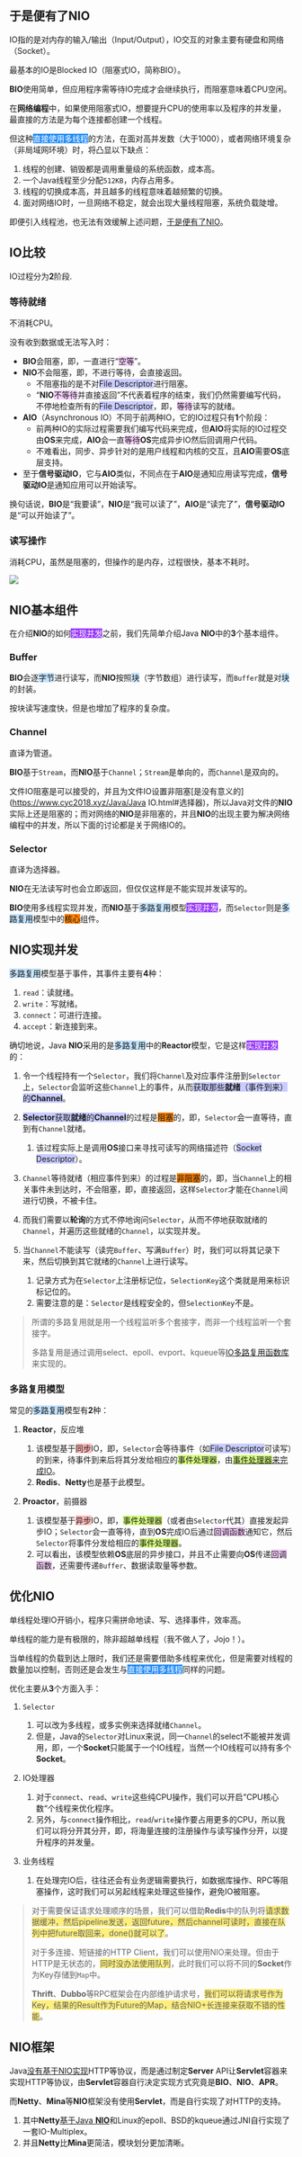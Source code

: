 ## 于是便有了NIO

IO指的是对内存的输入/输出（Input/Output），IO交互的对象主要有硬盘和网络（Socket）。

最基本的IO是Blocked IO（阻塞式IO，简称BIO）。

**BIO**使用简单，但应用程序需等待IO完成才会继续执行，而阻塞意味着CPU空闲。

在**网络编程**中，如果使用阻塞式IO，想要提升CPU的使用率以及程序的并发量，最直接的方法是为每个连接都创建一个线程。

但这种<span style=background:#258df6;color:white>直接使用多线程</span>的方法，在面对高并发数（大于1000），或者网络环境复杂（非局域网环境）时，将凸显以下缺点：

1. 线程的创建、销毁都是调用重量级的系统函数，成本高。
2. 一个Java线程至少分配`512KB`，内存占用多。
3. 线程的切换成本高，并且越多的线程意味着越频繁的切换。
4. 面对网络IO时，一旦网络不稳定，就会出现大量线程阻塞，系统负载陡增。

即便引入线程池，也无法有效缓解上述问题，[于是便有了NIO](https://tech.meituan.com/2016/11/04/nio.html)。



## IO比较

IO过程分为**2**阶段.

### 等待就绪

不消耗CPU。

没有收到数据或无法写入时：

- **BIO**会阻塞，即，一直进行“<span style=background:#f8d2ff>空等</span>”。
- **NIO**不会阻塞，即，不进行等待，会直接返回。
  - 不阻塞指的是不对<span style=background:#c9ccff>File Descriptor</span>进行阻塞。
  - “**NIO**<span style=background:#f8d2ff>不等待</span>并直接返回”不代表着程序的结束，我们仍然需要编写代码，不停地检查所有的<span style=background:#c9ccff>File Descriptor</span>，即，<span style=background:#f8d2ff>等待</span>读写的就绪。
- **AIO**（Asynchronous IO）不同于前两种IO，它的IO过程只有**1**个阶段：
  - 前两种IO的实际过程需要我们编写代码来完成，但**AIO**将实际的IO过程交由**OS**来完成，**AIO**会一直<span style=background:#f8d2ff>等待</span>**OS**完成异步IO然后回调用户代码。
  - 不难看出，同步、异步针对的是用户线程和内核的交互，且**AIO**需要**OS**底层支持。
- 至于**信号驱动IO**，它与**AIO**类似，不同点在于**AIO**是通知应用读写完成，**信号驱动IO**是通知应用可以开始读写。

换句话说，**BIO**是“我要读”，**NIO**是“我可以读了”，**AIO**是“读完了”，**信号驱动IO**是“可以开始读了”。

### 读写操作

消耗CPU，虽然是阻塞的，但操作的是内存，过程很快，基本不耗时。

![](../images/4/io.png)



## NIO基本组件

在介绍**NIO**的如何<span style=background:#993af9;color:white>实现并发</span>之前，我们先简单介绍Java **NIO**中的**3**个基本组件。

### Buffer

**BIO**会逐<span style=background:#c2e2ff>字节</span>进行读写，而**NIO**按照<span style=background:#c2e2ff>块</span>（字节数组）进行读写，而`Buffer`就是对<span style=background:#c2e2ff>块</span>的封装。

按块读写速度快，但是也增加了程序的复杂度。

### Channel

直译为管道。

**BIO**基于`Stream`，而**NIO**基于`Channel`；`Stream`是单向的，而`Channel`是双向的。

文件IO阻塞是可以接受的，并且为文件IO设置非阻塞[是没有意义的](https://www.cyc2018.xyz/Java/Java IO.html#选择器)，所以Java对文件的**NIO**实际上还是阻塞的；而对网络的**NIO**是非阻塞的，并且**NIO**的出现主要为解决网络编程中的并发，所以下面的讨论都是关于网络IO的。

### Selector

直译为选择器。

**NIO**在无法读写时也会立即返回，但仅仅这样是不能实现并发读写的。

**BIO**使用多线程实现并发，而**NIO**基于<span style=background:#c2e2ff>多路复用</span>模型<span style=background:#993af9;color:white>实现并发</span>，而`Selector`则是<span style=background:#c2e2ff>多路复用</span>模型中的<span style=background:#ff8000>核心</span>组件。



## NIO实现并发

<span style=background:#c2e2ff>多路复用</span>模型基于事件，其事件主要有**4**种：

1. `read`：读就绪。
2. `write`：写就绪。
3. `connect`：可进行连接。
4. `accept`：新连接到来。

确切地说，Java **NIO**采用的是<span style=background:#c2e2ff>多路复用</span>中的**Reactor**模型，它是这样<span style=background:#993af9;color:white>实现并发</span>的：

1. 令一个线程持有一个`Selector`，我们将`Channel`及对应事件注册到`Selector`上，`Selector`会监听这些`Channel`上的事件，从而<span style=background:#c9ccff>获取那些**就绪**（事件到来）的**Channel**</span>。

2. <span style=background:#c9ccff>**Selector**获取**就绪**的**Channel**</span>的过程是<span style=background:#ff8000>阻塞</span>的，即，`Selector`会一直等待，直到有`Channel`就绪。
   1. 该过程实际上是调用**OS**接口来寻找可读写的网络描述符（<span style=background:#c9ccff>Socket Descriptor</span>）。
   
3. `Channel`等待就绪（相应事件到来）的过程是<span style=background:#ff8000>非阻塞</span>的，即，当`Channel`上的相关事件未到达时，不会阻塞，即，直接返回，这样`Selector`才能在`Channel`间进行切换，不被卡住。

4. 而我们需要以**轮询**的方式不停地询问`Selector`，从而不停地获取就绪的`Channel`，并遍历这些就绪的`Channel`，以实现并发。

5. 当`Channel`不能读写（读完`Buffer`、写满`Buffer`）时，我们可以将其记录下来，然后切换到其它就绪的`Channel`上进行读写。

   1. 记录方式为在`Selector`上注册标记位，`SelectionKey`这个类就是用来标识标记位的。
   2. 需要注意的是：`Selector`是线程安全的，但`SelectionKey`不是。

> 所谓的多路复用就是用一个线程监听多个套接字，而非一个线程监听一个套接字。
>
> 多路复用是通过调用select、epoll、evport、kqueue等[IO多路复用函数库](https://juejin.cn/post/6844903954917097486#heading-5)来实现的。

### 多路复用模型

常见的<span style=background:#c2e2ff>多路复用</span>模型有**2**种：

1. **Reactor**，反应堆
   1. 该模型基于<span style=background:#ffb8b8>同步</span>IO，即，`Selector`会等待事件（如<span style=background:#c9ccff>File Descriptor</span>可读写）的到来，待事件到来后将其分发给相应的<span style=background:#d4fe7f>事件处理器</span>，由<u><span style=background:#d4fe7f>事件处理器</span>来完成IO</u>。
   2. **Redis**、**Netty**也是基于此模型。
   
2. **Proactor**，前摄器
   1. 该模型基于<span style=background:#ffb8b8>异步</span>IO，即，<span style=background:#d4fe7f>事件处理器</span>（或者由`Selector`代其）直接发起异步IO；`Selector`会一直等待，直到**OS**完成IO后通过<span style=background:#f8d2ff>回调函数</span>通知它，然后`Selector`将事件分发给相应的<span style=background:#d4fe7f>事件处理器</span>。
   2. 可以看出，该模型依赖**OS**底层的异步接口，并且不止需要向**OS**传递<span style=background:#f8d2ff>回调函数</span>，还需要传递`Buffer`、数据读取量等参数。



## 优化NIO

单线程处理IO开销小，程序只需拼命地读、写、选择事件，效率高。

单线程的能力是有极限的，除非超越单线程（我不做人了，Jojo！）。

当单线程的负载到达上限时，我们还是需要借助多线程来优化，但是需要对线程的数量加以控制，否则还是会发生与<span style=background:#258df6;color:white>直接使用多线程</span>同样的问题。

优化主要从**3**个方面入手：

1. `Selector`
   1. 可以改为多线程，或多实例来选择就绪`Channel`。
   2. 但是，Java的`Selector`对Linux来说，同一`Channel`的select不能被并发调用，即，一个**Socket**只能属于一个IO线程，当然一个IO线程可以持有多个**Socket**。
   
2. IO处理器

   1. 对于`connect`、`read`、`write`这些纯CPU操作，我们可以开启”CPU核心数“个线程来优化程序。
   2. 另外，与`connect`操作相比，`read`/`write`操作要占用更多的CPU，所以我们可以将分开其分开，即，将海量连接的注册操作与读写操作分开，以提升程序的并发量。

3. 业务线程

   1. 在处理完IO后，往往还会有业务逻辑需要执行，如数据库操作、RPC等阻塞操作，这时我们可以另起线程来处理这些操作，避免IO被阻塞。

> 对于需要保证请求处理顺序的场景，我们可以借助**Redis**中的队列将<span style=background:#ffee7c>请求数据缓冲，然后pipeline发送，返回future，然后channel可读时，直接在队列中把future取回来，done()就可以了</span>。
>
> 对于多连接、短链接的HTTP Client，我们可以使用NIO来处理。但由于HTTP是无状态的，<span style=background:#ffee7c>同时没办法使用队列</span>，此时我们可以将不同的**Socket**作为Key存储到`Map`中。
>
> **Thrift**、**Dubbo**等RPC框架会在内部维护请求号，<span style=background:#ffee7c>我们可以将请求号作为Key，结果的Result作为Future的Map，结合NIO+长连接来获取不错的性能</span>。



## NIO框架

Java[没有基于NIO实现](https://blog.hufeifei.cn/2021/06/13/Java/nio/#netty-mina)HTTP等协议，而是通过制定**Server** API让**Servlet**容器来实现HTTP等协议，由**Servlet**容器自行决定实现方式究竟是**BIO**、**NIO**、**APR**。

而**Netty**、**Mina**等**NIO**框架没有使用**Servlet**，而是自行实现了对HTTP的支持。

1. 其中**Netty**[基于Java **NIO**](https://github.com/netty/netty/blob/4.1/buffer/src/main/java/io/netty/buffer/AbstractByteBuf.java)和Linux的epoll、BSD的kqueue通过JNI自行实现了一套IO-Multiplex。
2. 并且**Netty**比**Mina**更简洁，模块划分更加清晰。